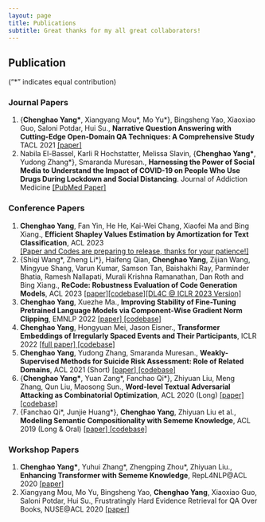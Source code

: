 ```yaml
---
layout: page
title: Publications
subtitle: Great thanks for my all great collaborators!
---
```

<h2 id="publication">Publication</h2>
    <p>(“*” indicates equal contribution)</p>
    <h3 id="journal-papers">Journal Papers</h3>
    <ol>
        <li>
            {<strong>Chenghao Yang*</strong>, Xiangyang Mou*, Mo Yu*}, Bingsheng Yao, Xiaoxiao Guo, Saloni Potdar, Hui Su., 
            <strong>Narrative Question Answering with Cutting-Edge Open-Domain QA Techniques: A Comprehensive Study</strong> TACL 2021 
            <a href="https://arxiv.org/pdf/2106.03826.pdf">
                [paper]
            </a>
        </li>
        <li>Nabila El-Bassel, Karli R Hochstatter, Melissa Slavin, {<strong>Chenghao Yang*</strong>, Yudong Zhang*},
            Smaranda Muresan., <strong>Harnessing the Power of Social Media to Understand the Impact of COVID-19 on People
            Who Use Drugs During Lockdown and Social Distancing</strong>. Journal of Addiction Medicine <a href="https://www.ncbi.nlm.nih.gov/pmc/articles/PMC8678390/">[PubMed Paper]</a> 
        </li>
    </ol>
    <h3 id="conference-papers">Conference Papers</h3>
    <ol>
        <li><strong>Chenghao Yang</strong>, Fan Yin, He He, Kai-Wei Chang, Xiaofei Ma and Bing Xiang., <strong>Efficient Shapley Values Estimation by Amortization for Text Classification</strong>, ACL 2023</li>
        <a href="#">[Paper and Codes are preparing to release, thanks for your patience!]</a>
        <li>{Shiqi Wang*, Zheng Li*}, Haifeng Qian, <strong>Chenghao Yang</strong>, Zijian Wang, Mingyue Shang, Varun Kumar, Samson Tan, Baishakhi Ray, Parminder Bhatia, Ramesh Nallapati, Murali Krishna Ramanathan, Dan Roth and Bing Xiang., <strong>ReCode: Robustness Evaluation of Code Generation Models</strong>, ACL 2023
        <a href="https://arxiv.org/abs/2212.10264">[paper]</a><a href="https://github.com/amazon-science/recode">[codebase]</a><a href="https://dl4c.github.io/assets/pdf/papers/13.pdf">[DL4C @ ICLR 2023 Version]</a></li>
        <li><strong>Chenghao Yang</strong>, Xuezhe Ma., <strong>Improving Stability of Fine-Tuning Pretrained Language Models via Component-Wise Gradient Norm Clipping</strong>, EMNLP 2022 <a
            href="https://arxiv.org/abs/2210.10325">[paper]</a><a href="https://github.com/yangalan123/FineTuningStability"> [codebase]</a></li>
        <li><strong>Chenghao Yang</strong>, Hongyuan Mei, Jason Eisner., <strong>Transformer Embeddings of Irregularly Spaced Events and Their Participants</strong>, ICLR 2022 <a
            href="https://arxiv.org/abs/2201.00044">[full paper]</a><a href="https://github.com/yangalan123/anhp-andtt"> [codebase]</a></li>
        <li>
            <strong>Chenghao Yang</strong>, Yudong Zhang, Smaranda Muresan., 
            <strong>Weakly-Supervised Methods for Suicide Risk Assessment: Role of Related Domains</strong>, ACL 2021 (Short)
            <a href="https://arxiv.org/pdf/2106.02792.pdf">[paper]</a><a href="https://github.com/yangalan123/WM-SRA"> [codebase]</a>
        </li>
        <li>{<strong>Chenghao Yang*</strong>, Yuan Zang*, Fanchao Qi*}, Zhiyuan Liu, Meng Zhang, Qun Liu, Maosong Sun.,
            <strong>Word-level Textual Adversarial Attacking as Combinatorial Optimization</strong>, ACL 2020 (Long) <a
                href="https://www.aclweb.org/anthology/2020.acl-main.540.pdf">[paper]</a><a href="https://github.com/thunlp/SememePSO-Attack"> [codebase]</a>
        </li>
        <li>{Fanchao Qi*, Junjie Huang*}, <strong>Chenghao Yang</strong>, Zhiyuan Liu et al., <strong>Modeling Semantic
                Compositionality
                with Sememe Knowledge</strong>, ACL 2019 (Long &amp; Oral) <a
                href="https://arxiv.org/abs/1907.04744">[paper]</a><a href="https://github.com/thunlp/Sememe-SC"> [codebase]</a>
            </li>
    </ol>
    <h3 id="workshop-papers">Workshop Papers</h3>
    <ol>
        <li><strong>Chenghao Yang*</strong>, Yuhui Zhang*, Zhengping Zhou*, Zhiyuan Liu., <strong>Enhancing Transformer
                with
                Sememe Knowledge</strong>, RepL4NLP@ACL 2020 <a
                href="https://www.aclweb.org/anthology/2020.repl4nlp-1.21/">[paper]</a></li>
        <li>Xiangyang Mou, Mo Yu, Bingsheng Yao, <strong>Chenghao Yang</strong>, Xiaoxiao Guo, Saloni Potdar, Hui Su.,
            Frustratingly Hard Evidence Retrieval for QA Over Books, NUSE@ACL 2020 <a
                href="https://arxiv.org/abs/2007.09878">[paper]</a></li>
    </ol>